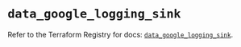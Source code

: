 # `data_google_logging_sink`

Refer to the Terraform Registry for docs: [`data_google_logging_sink`](https://registry.terraform.io/providers/hashicorp/google/5.17.0/docs/data-sources/logging_sink).
